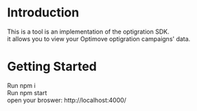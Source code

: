 # Introduction 
This is a tool is an implementation of the optigration SDK.\
it allows you to view your Optimove optigration campaigns' data.


# Getting Started
Run npm i\
Run npm start\
open your broswer: http://localhost:4000/